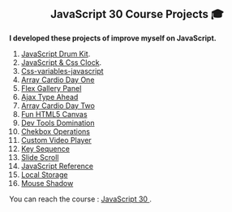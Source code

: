 <h2 align="center">JavaScript 30 Course Projects 🎓</h2>

<b> I developed these projects of improve myself on JavaScript.
</b>

1. [JavaScript Drum Kit](https://github.com/okandavut/30-days-of-javascript/tree/main/js-drum-kit).
2. [JavaScript & Css Clock](https://github.com/okandavut/30-days-of-javascript/tree/main/css-js-oclock).
3. [Css-variables-javascript](https://github.com/okandavut/30-days-of-javascript/tree/main/css-variables-javascript)
4. [Array Cardio Day One](https://github.com/okandavut/30-days-of-javascript/tree/main/array-cardio-day-one)
5. [Flex Gallery Panel](https://github.com/okandavut/30-days-of-javascript/tree/main/flex-gallery-panel)
6. [Ajax Type Ahead](https://github.com/okandavut/30-days-of-javascript/tree/main/ajax-type-ahead)
7. [Array Cardio Day Two](https://github.com/okandavut/30-days-of-javascript/tree/main/array-cardio-two)
8. [Fun HTML5 Canvas](https://github.com/okandavut/30-days-of-javascript/tree/main/fun-html5-canvas)
9. [Dev Tools Domination](https://github.com/okandavut/30-days-of-javascript/tree/main/dev-tools-domination)
10. [Chekbox Operations](https://github.com/okandavut/30-days-of-javascript/tree/main/hold-shift-checkboxes)
11. [Custom Video Player](https://github.com/okandavut/30-days-of-javascript/tree/main/custom-video-player)
12. [Key Sequence](https://github.com/okandavut/30-days-of-javascript/tree/main/key-sequence-detection)
13. [Slide Scroll](https://github.com/okandavut/30-days-of-javascript/tree/main/slide-scroll)
14. [JavaScript Reference](https://github.com/okandavut/30-days-of-javascript/tree/main/javascript-reference)
15. [Local Storage](https://github.com/okandavut/30-days-of-javascript/tree/main/localstorage)
14. [Mouse Shadow](https://github.com/okandavut/30-days-of-javascript/tree/main/mouse-shadow)

You can reach the course : [JavaScript 30 ](https://javascript30.com/).
